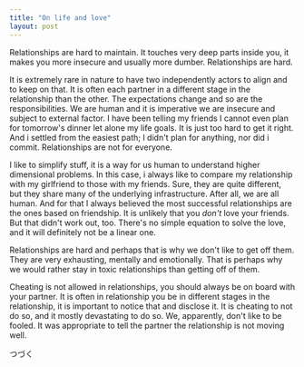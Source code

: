 ```yaml
---
title: "On life and love"
layout: post
---
```


Relationships are hard to maintain. It touches very deep parts inside you, it makes you more insecure and usually more dumber. Relationships are hard.

It is extremely rare in nature to have two independently actors to align and to keep on that. It is often each partner in a different stage in the relationship than the other. The expectations change and so are the responsibilities. We are human and it is imperative we are insecure and subject to external factor. I have been telling my friends I cannot even plan for tomorrow's dinner let alone my life goals. It is just too hard to get it right. And i settled from the easiest path; I didn't plan for anything, nor did i commit. Relationships are not for everyone.

I like to simplify stuff, it is a way for us human to understand higher dimensional problems. In this case, i always like to compare my relationship with my girlfriend to those with my friends. Sure, they are quite different, but they share many of the underlying infrastructure. After all, we are all human. And for that I always believed the most successful relationships are the ones based on friendship. It is unlikely that you _don't_ love your friends. But that didn't work out, too. There's no simple equation to solve the love, and it will definitely not be a linear one.

Relationships are hard and perhaps that is why we don't like to get off them. They are very exhausting, mentally and emotionally. That is perhaps why we would rather stay in toxic relationships than getting off of them.

Cheating is not allowed in relationships, you should always be on board with your partner. It is often in relationship you be in different stages in the relationship, it is important to notice that and disclose it. It is cheating to not do so, and it mostly devastating to do so. We, apparently, don't like to be fooled. It was appropriate to tell the partner the relationship is not moving well.

つづく